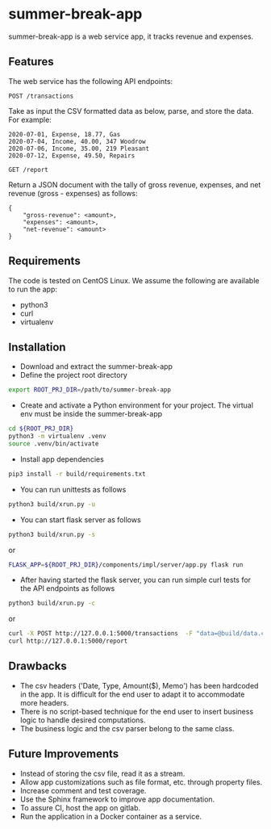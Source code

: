 # summer-break-app

summer-break-app is a web service app, it tracks revenue and expenses.

## Features
The web service has the following API endpoints:

`POST /transactions`

Take as input the CSV formatted data as below, parse, and store the data.
For example:
```
2020-07-01, Expense, 18.77, Gas
2020-07-04, Income, 40.00, 347 Woodrow
2020-07-06, Income, 35.00, 219 Pleasant
2020-07-12, Expense, 49.50, Repairs
```

`GET /report`

Return a JSON document with the tally of gross revenue, expenses, and net revenue (gross - expenses) as follows:

```
{
    "gross-revenue": <amount>,
    "expenses": <amount>,
    "net-revenue": <amount>
}
```
## Requirements
The code is tested on CentOS Linux. We assume the following are available to run the app:
- python3
- curl
- virtualenv

## Installation
- Download and extract the summer-break-app
- Define the project root directory
```sh
export ROOT_PRJ_DIR=/path/to/summer-break-app
```
- Create and activate a Python environment for your project. The virtual env must be inside the summer-break-app
```sh
cd ${ROOT_PRJ_DIR}
python3 -m virtualenv .venv
source .venv/bin/activate 
```
- Install app dependencies
```sh
pip3 install -r build/requirements.txt
```
- You can run unittests as follows
```sh
python3 build/xrun.py -u
```
- You can start flask server as follows
```sh
python3 build/xrun.py -s
```
or 

```sh
FLASK_APP=${ROOT_PRJ_DIR}/components/impl/server/app.py flask run
```

- After having started the flask server, you can run simple curl tests for the API endpoints as follows
```sh
python3 build/xrun.py -c
```
or
```sh
curl -X POST http://127.0.0.1:5000/transactions  -F "data=@build/data.csv"
curl http://127.0.0.1:5000/report
```
## Drawbacks
- The csv headers ('Date, Type, Amount($), Memo') has been hardcoded in the app. It is difficult for the end user to adapt it to accommodate more headers.
- There is no script-based technique for the end user to insert business logic to handle desired computations.
- The business logic and the csv parser belong to the same class.

## Future Improvements
- Instead of storing the csv file, read it as a stream.
- Allow app customizations such as file format, etc. through property files.
- Increase comment and test coverage.
- Use the Sphinx framework to improve app documentation.
- To assure CI, host the app on gitlab.
- Run the application in a Docker container as a service.